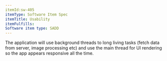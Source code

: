 ```yaml
---
itemId:sw-405
itemType: Software Item Spec
itemTitle: Usability
itemFulfills: 
Software item type: SADD
---
```

The application will use background threads to long living tasks (fetch data from server, image processing etc) and use the main thread for UI rendering so the app appears responsive all the time.